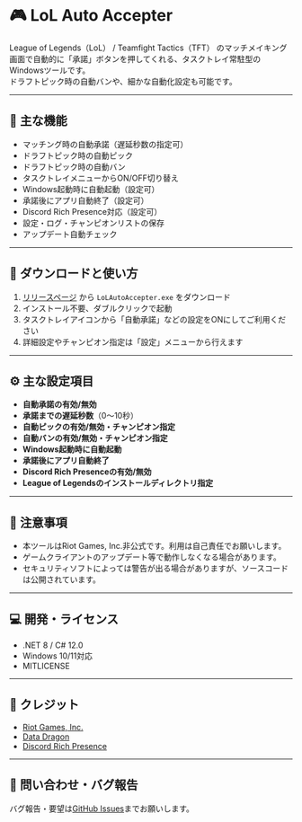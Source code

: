 ﻿# 🎮 LoL Auto Accepter

League of Legends（LoL） / Teamfight Tactics（TFT） のマッチメイキング画面で自動的に「承諾」ボタンを押してくれる、タスクトレイ常駐型のWindowsツールです。  
ドラフトピック時の自動バンや、細かな自動化設定も可能です。

---

## 🧩 主な機能

- マッチング時の自動承諾（遅延秒数の指定可）
- ドラフトピック時の自動ピック
- ドラフトピック時の自動バン
- タスクトレイメニューからON/OFF切り替え
- Windows起動時に自動起動（設定可）
- 承諾後にアプリ自動終了（設定可）
- Discord Rich Presence対応（設定可）
- 設定・ログ・チャンピオンリストの保存
- アップデート自動チェック

---

## 🔽 ダウンロードと使い方

1. [リリースページ](https://github.com/c-hfire/LoLAutoAccepter/releases/latest/download/LoLAutoAccepter.exe) から `LoLAutoAccepter.exe` をダウンロード
2. インストール不要、ダブルクリックで起動
3. タスクトレイアイコンから「自動承諾」などの設定をONにしてご利用ください
4. 詳細設定やチャンピオン指定は「設定」メニューから行えます

---

## ⚙️ 主な設定項目

- **自動承諾の有効/無効**
- **承諾までの遅延秒数**（0～10秒）
- **自動ピックの有効/無効・チャンピオン指定**
- **自動バンの有効/無効・チャンピオン指定**
- **Windows起動時に自動起動**
- **承諾後にアプリ自動終了**
- **Discord Rich Presenceの有効/無効**
- **League of Legendsのインストールディレクトリ指定**

---

## 📝 注意事項

- 本ツールはRiot Games, Inc.非公式です。利用は自己責任でお願いします。
- ゲームクライアントのアップデート等で動作しなくなる場合があります。
- セキュリティソフトによっては警告が出る場合がありますが、ソースコードは公開されています。

---

## 💻 開発・ライセンス

- .NET 8 / C# 12.0
- Windows 10/11対応
- MITLICENSE

---

## 🙏 クレジット

- [Riot Games, Inc.](https://www.riotgames.com/)  
- [Data Dragon](https://developer.riotgames.com/docs/lol#data-dragon)  
- [Discord Rich Presence](https://discord.com/developers/docs/rich-presence/how-to)

---

## 📮 問い合わせ・バグ報告

バグ報告・要望は[GitHub Issues](https://github.com/c-hfire/LoLAutoAccepter/issues)までお願いします。
